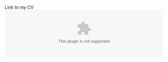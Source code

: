Link to my CV
<object data="../files/caganze_res_updated.pdf" type="../files/caganze_res_updated.pdf" width="100%"> 
</object>
